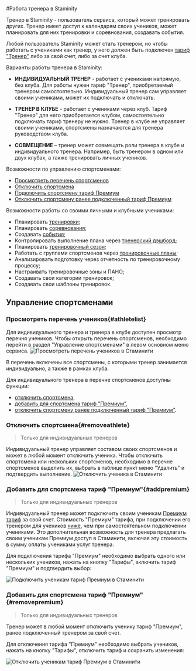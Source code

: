 #Работа тренера в Staminity

Тренер в Staminity - пользователь сервиса, который может тренировать других. Тренер имеет доступ к календарям своих учеников, может планировать для них тренировки и соревнования, создавать события.

Любой пользователь Staminity может стать тренером, но чтобы работать с учениками как тренер, у него должен быть подключен [тариф "Тренер"](/tariffs/Coach.md) либо за свой счет, либо за счет клуба.

Варианты работы тренера в Staminity:

* **ИНДИВИДУАЛЬНЫЙ ТРЕНЕР** - работает с учениками напрямую, без клуба.  Для работы нужен тариф "Тренер", приобретаемый тренером самостоятельно. 
Индивидуальный тренер сам управляет своими учениками, может их подключать и отключать.

* **ТРЕНЕР В КЛУБЕ** - работает с учениками через клуб. Тариф "Тренер" для него приобретается клубом, самостоятельно подключать тариф тренеру не нужно. 
Тренер в клубе не управляет своими учениками, спортсмены назначаются для тренера руководством клуба.

* **СОВМЕЩЕНИЕ** – тренер может совмещать роли тренера в клубе и индивидуального тренера. Например, быть тренером в одном или двух клубах, а также тренировать личных учеников. 

Возможности по управлению спортсменами:
* [Просмотреть перечень спортсменов](#athletelist)
* [Отключить спортсмена](#removeathlete)
* [Подключить спортсмену тариф Премиум](#addpremium)
* [Отключить спортсмену ранее подключенный тариф Премиум](#removepremium) 

Возможности работы со своими личными и клубными учениками:
* Планировать [тренировки](/basics/create-plan-activity.md);
* Планировать [соревнования](/basics/competition.md);
* Создавать [события](/basics/create-record.md); 
* Контролировать выполнение плана через [тренерский дэшборд](/basics/coach-dashboard.md);
* Планировать [тренировочный сезон](/basics/season-plan.md);
* Работать с группами спортсменов через [тренировочные планы](/basics/training-plan.md);
* Анализировать подготовку через отчетность по тренировочному процессу;
* Настраивать тренировочные зоны и ПАНО;
* Создавать свои категории тренировок;
* Создавать свои шаблоны тренировок.


## Управление спортсменами



### Просмотреть перечень учеников{#athletelist}
Для индивидуального тренера и тренера в клубе доступен просмотр перечня учеников.
Чтобы открыть перечень спортсменов, необходимо перейти в раздел "Управление спортсменами" в левом основном меню сервиса.
![Просмотреть перечень учеников в Стаминити](https://content.staminity.com/assets/images/requests/athletes_list.gif)

В перечень включены все спортсмены, с которыми тренер занимается индивидуально, а также в рамках клуба.

Для индивидуального тренера в перечне спортсменов доступны функции:
* [отключить спортсмена](#removeathlete),
* [добавить для спортсмена тариф "Премиум"](#addpremium),
* [отключить спортсмену ранее подключенный тариф "Премиум"](#removepremium).

### Отключить спортсмена{#removeathlete}
>Только для индивидуальных тренеров 

Индивидуальный тренер управляет составом своих спортсменов и может в любой момент отключить ученика.
Чтобы отключить спортсмена или нескольких спортсменов, необходимо в перечне спортсменов выделить их, выбрать в таблице пункт меню "Удалить" и подтвердить выполнение.
![Отключить ученика в Стаминити](http://content.staminity.com/assets/images/requests/remove_athlete.gif)


### Добавить для спортсмена тариф "Премиум"{#addpremium}
>Только для индивидуальных тренеров 

Индивидуальный тренер может подключить своим ученикам [Премиум тариф](/tariffs/Premium.md) за свой счет. Стоимость "Премиум" тарифа, при подключении его тренером для учеников [ниже](/tariffs/Coach.md), чем при самостоятельном подключении учениками. Это дополнительная возможность для тренера предлагать своим ученикам Премиум доступ в Стаминити, включая эту стоимость в сумму оплаты учениками услуг тренера.

Для подключения тарифа "Премиум" необходимо выбрать одного или нескольких учеников, нажать на кнопку "Тарифы", включить тариф "Премиум" и подтвердить выбор:

![Подключить ученикам тариф Премиум в Стаминити](http://content.staminity.com/assets/images/requests/add_PremiumByCoach.gif)

### Добавить для спортсмена тариф "Премиум"{#removepremium}
>Только для индивидуальных тренеров 

Тренер может в любой момент отключить ученику тариф "Премиум", ранее подключенный тренером за свой счет.

Для отключения тарифа "Премиум" необходимо выбрать учеников, нажать на кнопку "Тарифы", отключить тариф и сохранить изменения:

![Отключить ученикам тариф Премиум в Стаминити](http://content.staminity.com/assets/images/requests/remove_PremiumByCoach.gi)

